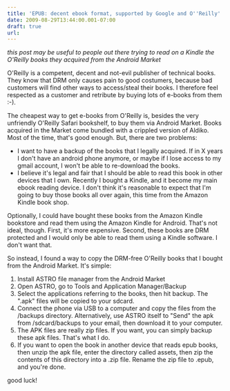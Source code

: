 ```yaml
---
title: 'EPUB: decent ebook format, supported by Google and O''Reilly'
date: 2009-08-29T13:44:00.001-07:00
draft: true
url: 
---
```


_this post may be useful to people out there trying to read on a Kindle the O'Reilly books they acquired from the Android Market_  
  
O'Reilly is a competent, decent and not-evil publisher of technical books. They know that DRM only causes pain to good costumers, because bad customers will find other ways to access/steal their books. I therefore feel respected as a customer and retribute by buying lots of e-books from them :-).  
  
The cheapest way to get e-books from O'Reilly is, besides the very unfriendly O'Reilly Safari bookshelf, to buy them via Android Market. Books acquired in the Market come bundled with a crippled version of Aldiko. Most of the time, that's good enough. But, there are two problems:  
  

*   I want to have a backup of the books that I legally acquired. If in X years I don't have an android phone anymore, or maybe if I lose access to my gmail account, I won't be able to re-download the books.
*   I believe it's legal and fair that I should be able to read this book in other devices that I own. Recently I bought a Kindle, and it become my main ebook reading device. I don't think it's reasonable to expect that I'm going to buy those books all over again, this time from the Amazon Kindle book shop.

Optionally, I could have bought these books from the Amazon Kindle bookstore and read them using the Amazon Kindle for Android. That's not ideal, though. First, it's more expensive. Second, these books are DRM protected and I would only be able to read them using a Kindle software. I don't want that.  
  
So instead, I found a way to copy the DRM-free O'Reilly books that I bought from the Android Market. It's simple:  

1.  Install ASTRO file manager from the Android Market
2.  Open ASTRO, go to Tools and Application Manager/Backup
3.  Select the applications referring to the books, then hit backup. The ".apk" files will be copied to your sdcard.
4.  Connect the phone via USB to a computer and copy the files from the /backups directory. Alternatively, use ASTRO itself to "Send" the apk from /sdcard/backups to your email, then download it to your computer.
5.  The APK files are really zip files. If you want, you can simply backup these apk files. That's what I do.
6.  If you want to open the book in another device that reads epub books, then unzip the apk file, enter the directory called assets, then zip the contents of this directory into a .zip file. Rename the zip file to .epub, and you're done.

good luck!